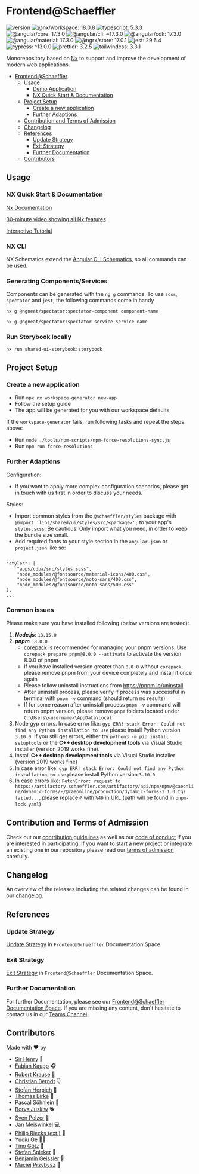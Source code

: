 # Frontend@Schaeffler

![version](https://img.shields.io/badge/version-v144.0.0-green.svg)
![@nx/workspace: 18.0.8](https://img.shields.io/badge/%40nx%2Fworkspace-18.0.8-brightgreen)
![typescript: 5.3.3](https://img.shields.io/badge/typescript-5.3.3-brightgreen)
![@angular/core: 17.3.0](https://img.shields.io/badge/%40angular%2Fcore-17.3.0-brightgreen)
![@angular/cli: ~17.3.0](https://img.shields.io/badge/%40angular%2Fcli-~17.3.0-brightgreen)
![@angular/cdk: 17.3.0](https://img.shields.io/badge/%40angular%2Fcdk-17.3.0-brightgreen)
![@angular/material: 17.3.0](https://img.shields.io/badge/%40angular%2Fmaterial-17.3.0-brightgreen)
![@ngrx/store: 17.0.1](https://img.shields.io/badge/%40ngrx%2Fstore-17.0.1-brightgreen)
![jest: 29.6.4](https://img.shields.io/badge/jest-29.6.4-brightgreen)
![cypress: ^13.0.0](https://img.shields.io/badge/cypress-^13.0.0-brightgreen)
![prettier: 3.2.5](https://img.shields.io/badge/prettier-3.2.5-brightgreen)
![tailwindcss: 3.3.1](https://img.shields.io/badge/tailwindcss-3.3.1-brightgreen)

Monorepository based on [Nx](https://nx.dev) to support and improve the development of modern web applications.

- [Frontend@Schaeffler](#frontendschaeffler)
  - [Usage](#usage)
    - [Demo Application](#demo-application)
    - [NX Quick Start & Documentation](#nx-quick-start--documentation)
  - [Project Setup](#project-setup)
    - [Create a new application](#create-a-new-application)
    - [Further Adaptions](#further-adaptions)
  - [Contribution and Terms of Admission](#contribution-and-terms-of-admission)
  - [Changelog](#changelog)
  - [References](#references)
    - [Update Strategy](#update-strategy)
    - [Exit Strategy](#exit-strategy)
    - [Further Documentation](#further-documentation)
  - [Contributors](#contributors)

## Usage

### NX Quick Start & Documentation

[Nx Documentation](https://nx.dev)

[30-minute video showing all Nx features](https://nx.dev/getting-started/what-is-nx)

[Interactive Tutorial](https://nx.dev/tutorial/01-create-application)

### NX CLI

NX Schematics extend the [Angular CLI Schematics](https://cli.angular.io/), so all commands can be used.

### Generating Components/Services

Components can be generated with the `ng g` commands. To use `scss`, `spectator` and `jest`, the following commands come in handy

```shell
nx g @ngneat/spectator:spectator-component component-name

nx g @ngneat/spectator:spectator-service service-name
```

### Run Storybook locally

`nx run shared-ui-storybook:storybook`

## Project Setup

### Create a new application

- Run `npx nx workspace-generator new-app`
- Follow the setup guide
- The app will be generated for you with our workspace defaults

If the `workspace-generator` fails, run following tasks and repeat the steps above:

- Run `node ./tools/npm-scripts/npm-force-resolutions-sync.js`
- Run `npm run force-resolutions`

### Further Adaptions

Configuration:

- If you want to apply more complex configuration scenarios, please get in touch with us first in order to discuss your needs.

Styles:

- Import common styles from the `@schaeffler/styles` package with `@import 'libs/shared/ui/styles/src/<package>';` to your app's `styles.scss`. Be cautious: Only import what you need, in order to keep the bundle size small.
- Add required fonts to your style section in the `angular.json` or `project.json` like so:

```
...
"styles": [
    "apps/cdba/src/styles.scss",
    "node_modules/@fontsource/material-icons/400.css",
    "node_modules/@fontsource/noto-sans/400.css",
    "node_modules/@fontsource/noto-sans/500.css"
],
...
```
### Common issues

Please make sure you have installed following (below versions are tested):
1.  **_Node.js_**: `18.15.0`
2. **_pnpm_** : `8.0.0` 
   - [corepack](https://nodejs.org/api/corepack.html#enabling-the-feature) is recommended for managing your pnpm versions. Use `corepack prepare pnpm@8.0.0 --activate` to activate the version 8.0.0 of pnpm
   - If you have installed version greater than `8.0.0` without `corepack`, please remove pnpm from your device completely and install it once again
   - Please follow uninstall instructions from https://pnpm.io/uninstall
   - After uninstall process, please verify if process was successful in terminal with `pnpm -v` command (should return no results)
   - If for some reason after uninstall process `pnpm -v` command will return pnpm version, please remove `pnpm` folders located under `C:\Users\<username>\AppData\Local`
3. Node gyp errors. In case error like: `gyp ERR! stack Error: Could not find any Python installation to use` please install Python version `3.10.0`. If you still get errors, either try `python3 -m pip install setuptools` or the **C++ desktop development tools** via Visual Studio installer (version 2019 works fine).
3. Install **C++ desktop development tools** via Visual Studio installer (version 2019 works fine)
4. In case error like: `gyp ERR! stack Error: Could not find any Python installation to use` please install Python version `3.10.0`
5. In case errors like: `FetchError: request to https://artifactory.schaeffler.com/artifactory/api/npm/npm/@caeonline/dynamic-forms/-/@caeonline/production/dynamic-forms-1.1.0.tgz failed...`, please replace `@` with `%40` in URL (path will be found in `pnpm-lock.yaml`)


## Contribution and Terms of Admission

Check out our [contribution guidelines](CONTRIBUTING.md) as well as our [code of conduct](CODE_OF_CONDUCT.md) if you are interested in participating.
If you want to start a new project or integrate an existing one in our repository please read our [terms of admission](https://confluence.schaeffler.com/display/FRON/Terms+of+Admission) carefully.

## Changelog

An overview of the releases including the related changes can be found in our [changelog](CHANGELOG.md).

## References

### Update Strategy

[Update Strategy](https://confluence.schaeffler.com/display/FRON/Update+Strategy) in `Frontend@Schaeffler` Documentation Space.

### Exit Strategy

[Exit Strategy](https://confluence.schaeffler.com/display/FRON/Exit+Strategy) in `Frontend@Schaeffler` Documentation Space.

### Further Documentation

For further Documentation, please see our [Frontend@Schaeffler Documentation Space](https://confluence.schaeffler.com/display/FRON).
If you are missing any content, don't hesitate to contact us in our [Teams Channel](https://teams.microsoft.com/l/team/19%3a2967d889ec6546729254b14c7f06c2b8%40thread.skype/conversations?groupId=a8039948-cbd2-4239-ba69-edbeefadeea2&tenantId=67416604-6509-4014-9859-45e709f53d3f).

## Contributors

Made with ❤️ by

- [Sir Henry](https://gitlab.schaeffler.com/A1173595) 🐶
- [Fabian Kaupp](https://github.com/kauppfbi_SGGIT) 🎧
- [Robert Krause](https://github.com/krausrbe_SGGIT) 🎣
- [Christian Berndt](https://github.com/berndcri_SGGIT) 👇
- [Stefan Herpich](https://github.com/herpisef_SGGIT) 🚴
- [Thomas Birke](https://github.com/birketho_SGGIT) 🍼
- [Pascal Söhnlein](https://github.com/soehnpsc_SGGIT) 🚀
- [Borys Juskiw](https://github.com/juskibry_SGGIT) 🐕
- [Sven Pelzer](https://github.com/PELZESEN_SGGIT) 🤙
- [Jan Meiswinkel](https://github.com/meiswjn_SGGIT) 💻
- [Philip Riecks (ext.)](https://github.com/mailphilipriecksde_SGGIT) 🎩
- [Yuqiu Ge](https://github.com/yuqiugegmailcom_SGGIT) 🧑‍💻
- [Tino Götz](https://github.com/tgoetzcissolutionseu_SGGIT) 🐸
- [Stefan Spieker](https://github.com/SPIEKSEF_SGGIT) 🏸
- [Benjamin Geissler](https://github.com/geissbnj_SGGIT) 🧬
- [Maciej Przybysz](https://github.com/przybmci_SGGIT) 🐙

